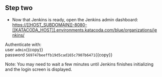 ## Step two

* Now that Jenkins is ready, open the Jenkins admin dashboard:
  <a href="https://[[HOST_SUBDOMAIN]]-8080-[[KATACODA_HOST]].environments.katacoda.com/blue/organizations/jenkins/"
  target="jenkins">https://[[HOST_SUBDOMAIN]]-8080-[[KATACODA_HOST]].environments.katacoda.com/blue/organizations/jenkins/</a>
  
Authenticate with:  
user `admin`{{copy}}  
password   `569747beeffb19d5cad165c7907b6471`{{copy}}  

Note: You may need to wait a few minutes until Jenkins finishes initializing and the login screen is displayed.  
